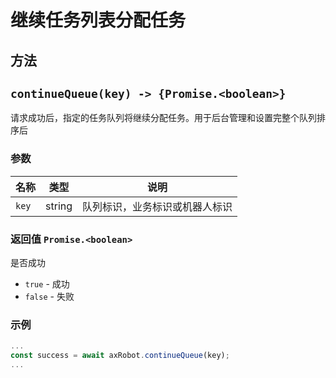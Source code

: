 # 继续任务列表分配任务

## 方法

## `continueQueue(key) -> {Promise.<boolean>}`

请求成功后，指定的任务队列将继续分配任务。用于后台管理和设置完整个队列排序后

### 参数

| 名称   | 类型                          | 说明     |
| ------ | ----------------------------- | -------- |
| `key` | string | 队列标识，业务标识或机器人标识 |

### 返回值 `Promise.<boolean>`

是否成功

* `true` - 成功
* `false` - 失败

### 示例

```javascript
...
const success = await axRobot.continueQueue(key);
...
```



